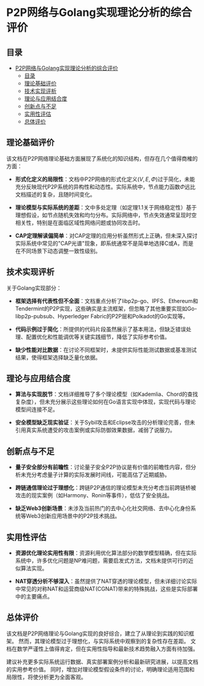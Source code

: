 # P2P网络与Golang实现理论分析的综合评价

## 目录

- [P2P网络与Golang实现理论分析的综合评价](#p2p网络与golang实现理论分析的综合评价)
  - [目录](#目录)
  - [理论基础评价](#理论基础评价)
  - [技术实现评析](#技术实现评析)
  - [理论与应用结合度](#理论与应用结合度)
  - [创新点与不足](#创新点与不足)
  - [实用性评估](#实用性评估)
  - [总体评价](#总体评价)

## 理论基础评价

该文档在P2P网络理论基础方面展现了系统化的知识结构，但存在几个值得商榷的方面：

- **形式化定义的局限性**：文档中P2P网络的形式化定义$(V, E, \Phi)$过于简化，未能充分反映现代P2P系统的异构性和动态性。实际系统中，节点能力函数$\Phi$远比文档描述的复杂，且随时间变化。

- **理论模型与实际系统的差距**：文中多处定理（如定理1.1关于网络稳定性）基于理想假设，如节点随机失效和均匀分布。实际网络中，节点失效通常呈现时空相关性，特别是在面临区域性网络问题或协同攻击时。

- **CAP定理解读偏简单**：对CAP定理的应用分析虽然形式上正确，但未深入探讨实际系统中常见的"CAP光谱"现象，即系统通常不是简单地选择C或A，而是在不同场景下动态调整一致性级别。

## 技术实现评析

关于Golang实现部分：

- **框架选择有代表性但不全面**：文档重点分析了libp2p-go、IPFS、Ethereum和Tendermint的P2P实现，这些确实是主流框架，但忽略了其他重要实现如Go-libp2p-pubsub、Hyperledger Fabric的P2P层和Polkadot的Go实现等。

- **代码示例过于简化**：所提供的代码片段虽然展示了基本用法，但缺乏错误处理、配置优化和性能调优等关键实践细节，降低了实际参考价值。

- **缺少性能对比数据**：在讨论不同框架时，未提供实际性能测试数据或基准测试结果，使得框架选择缺乏量化依据。

## 理论与应用结合度

- **算法与实现脱节**：文档详细推导了多个理论模型（如Kademlia、Chord的查找复杂度），但未充分展示这些理论如何在Go语言实现中体现，实现代码与理论模型间连接不足。

- **安全模型缺乏现实验证**：关于Sybil攻击和Eclipse攻击的分析理论完善，但未引用真实系统遭受的攻击案例或实际防御效果数据，减弱了说服力。

## 创新点与不足

- **量子安全部分有前瞻性**：讨论量子安全P2P协议是有价值的前瞻性内容，但分析未充分考虑量子计算的实际发展时间线，可能高估了近期威胁。

- **跨链通信理论过于理想化**：跨链P2P通信的理论模型未充分考虑当前跨链桥被攻击的现实案例（如Harmony、Ronin等事件），低估了安全挑战。

- **缺乏Web3创新场景**：未涉及当前热门的去中心化社交网络、去中心化身份系统等Web3创新应用场景中的P2P技术挑战。

## 实用性评估

- **资源优化理论实用性有限**：资源利用优化算法部分的数学模型精确，但在实际系统中，许多优化问题是NP难问题，需要启发式方法，文档未提供可行的近似算法实现。

- **NAT穿透分析不够深入**：虽然提供了NAT穿透的理论模型，但未详细讨论实际中常见的对称NAT和运营商级NAT(CGNAT)带来的特殊挑战，这些是实际部署中的主要痛点。

## 总体评价

该文档是P2P网络理论与Golang实现的良好综合，建立了从理论到实践的知识框架。
然而，其理论模型过于理想化，与实际系统中观察到的复杂性存在差距。
文档在数学严谨性上值得肯定，但在实用性指导和最新技术趋势融入方面有待加强。

建议补充更多实际系统运行数据、真实部署案例分析和最新研究进展，以提高文档的实用参考价值。
同时，增加对理论模型假设条件的讨论，明确理论适用范围和局限性，将使分析更为全面客观。
